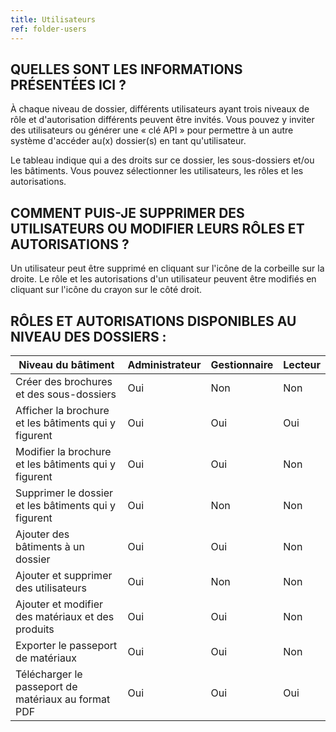 ```yaml
---
title: Utilisateurs
ref: folder-users
---
```


## QUELLES SONT LES INFORMATIONS PRÉSENTÉES ICI ?
À chaque niveau de dossier, différents utilisateurs ayant trois niveaux de rôle et d'autorisation différents peuvent être invités. Vous pouvez y inviter des utilisateurs ou générer une « clé API » pour permettre à un autre système d'accéder au(x) dossier(s) en tant qu'utilisateur.

Le tableau indique qui a des droits sur ce dossier, les sous-dossiers et/ou les bâtiments. Vous pouvez sélectionner les utilisateurs, les rôles et les autorisations.

## COMMENT PUIS-JE SUPPRIMER DES UTILISATEURS OU MODIFIER LEURS RÔLES ET AUTORISATIONS ?
Un utilisateur peut être supprimé en cliquant sur l'icône de la corbeille sur la droite. Le rôle et les autorisations d'un utilisateur peuvent être modifiés en cliquant sur l'icône du crayon sur le côté droit.

## RÔLES ET AUTORISATIONS DISPONIBLES AU NIVEAU DES DOSSIERS :

|Niveau du bâtiment                                   | Administrateur | Gestionnaire | Lecteur |
|-----------------------------------------------------|----------------|--------------|---------|
|Créer des brochures et des sous-dossiers             | Oui            | Non          | Non     |
|Afficher la brochure et les bâtiments qui y figurent | Oui            | Oui          | Oui     |
|Modifier la brochure et les bâtiments qui y figurent | Oui            | Oui          | Non     |
|Supprimer le dossier et les bâtiments qui y figurent | Oui            | Non          | Non     |
|Ajouter des bâtiments à un dossier                   | Oui            | Oui          | Non     |
|Ajouter et supprimer des utilisateurs                | Oui            | Non          | Non     |
|Ajouter et modifier des matériaux et des produits    | Oui            | Oui          | Non     |
|Exporter le passeport de matériaux                   | Oui            | Oui          | Non     |
|Télécharger le passeport de matériaux au format PDF  | Oui            | Oui          | Oui     |
